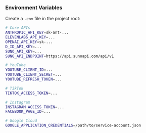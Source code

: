 ### Environment Variables

Create a `.env` file in the project root:

```bash
# Core APIs
ANTHROPIC_API_KEY=sk-ant-...
ELEVENLABS_API_KEY=...
OPENAI_API_KEY=sk-...
D_ID_API_KEY=...
SUNO_API_KEY=...
SUNO_API_ENDPOINT=https://api.sunoapi.com/api/v1

# YouTube
YOUTUBE_CLIENT_ID=...
YOUTUBE_CLIENT_SECRET=...
YOUTUBE_REFRESH_TOKEN=...

# TikTok
TIKTOK_ACCESS_TOKEN=...

# Instagram
INSTAGRAM_ACCESS_TOKEN=...
FACEBOOK_PAGE_ID=...

# Google Cloud
GOOGLE_APPLICATION_CREDENTIALS=/path/to/service-account.json
```

